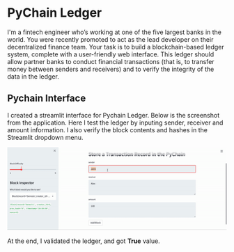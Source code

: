 # PyChain Ledger

I'm a fintech engineer who’s working at one of the five largest banks in the world. You were recently promoted to act as the lead developer on their decentralized finance team. Your task is to build a blockchain-based ledger system, complete with a user-friendly web interface. This ledger should allow partner banks to conduct financial transactions (that is, to transfer money between senders and receivers) and to verify the integrity of the data in the ledger.

## Pychain Interface

I created a streamlit interface for Pychain Ledger. Below is the screenshot from the application. Here I test the ledger by inputing sender, receiver and amount information. I also verify the block contents and hashes in the Streamlit dropdown menu. 

![alt text](images/pychain_screenshot.gif "Pychain Ledger interface")

At the end, I validated the ledger, and got **True** value.
